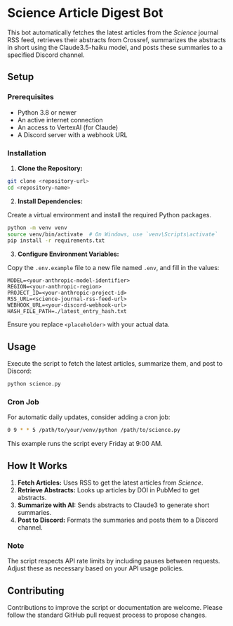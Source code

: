 # Science Article Digest Bot

This bot automatically fetches the latest articles from the *Science* journal RSS feed, retrieves their abstracts from Crossref, summarizes the abstracts in short using the Claude3.5-haiku model, and posts these summaries to a specified Discord channel.

## Setup

### Prerequisites

- Python 3.8 or newer
- An active internet connection
- An access to VertexAI (for Claude)
- A Discord server with a webhook URL

### Installation

1. **Clone the Repository:**

```bash
git clone <repository-url>
cd <repository-name>
```

2. **Install Dependencies:**

Create a virtual environment and install the required Python packages.

```bash
python -m venv venv
source venv/bin/activate  # On Windows, use `venv\Scripts\activate`
pip install -r requirements.txt
```

3. **Configure Environment Variables:**

Copy the `.env.example` file to a new file named `.env`, and fill in the values:

```plaintext
MODEL=<your-anthropic-model-identifier>
REGION=<your-anthropic-region>
PROJECT_ID=<your-anthropic-project-id>
RSS_URL=<science-journal-rss-feed-url>
WEBHOOK_URL=<your-discord-webhook-url>
HASH_FILE_PATH=./latest_entry_hash.txt
```

Ensure you replace `<placeholder>` with your actual data.

## Usage

Execute the script to fetch the latest articles, summarize them, and post to Discord:

```bash
python science.py
```

### Cron Job

For automatic daily updates, consider adding a cron job:

```bash
0 9 * * 5 /path/to/your/venv/python /path/to/science.py
```

This example runs the script every Friday at 9:00 AM.

## How It Works

1. **Fetch Articles:** Uses RSS to get the latest articles from *Science*.
2. **Retrieve Abstracts:** Looks up articles by DOI in PubMed to get abstracts.
3. **Summarize with AI:** Sends abstracts to Claude3 to generate short summaries.
4. **Post to Discord:** Formats the summaries and posts them to a Discord channel.

### Note

The script respects API rate limits by including pauses between requests. Adjust these as necessary based on your API usage policies.

## Contributing

Contributions to improve the script or documentation are welcome. Please follow the standard GitHub pull request process to propose changes.
